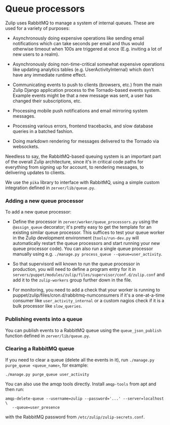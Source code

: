 # Queue processors

Zulip uses RabbitMQ to manage a system of internal queues.  These are
used for a variety of purposes:

* Asynchronously doing expensive operations like sending email
  notifications which can take seconds per email and thus would
  otherwise timeout when 100s are triggered at once (E.g. inviting a
  lot of new users to a realm).

* Asynchronously doing non-time-critical somewhat expensive operations
  like updating analytics tables (e.g. UserActivityInternal) which
  don't have any immediate runtime effect.

* Communicating events to push to clients (browsers, etc.) from the
  main Zulip Django application process to the Tornado-based events
  system.  Example events might be that a new message was sent, a user
  has changed their subscriptions, etc.

* Processing mobile push notifications and email mirroring system
  messages.

* Processing various errors, frontend tracebacks, and slow database
  queries in a batched fashion.

* Doing markdown rendering for messages delivered to the Tornado via
  websockets.

Needless to say, the RabbitMQ-based queuing system is an important
part of the overall Zulip architecture, since it's in critical code
paths for everything from signing up for account, to rendering
messages, to delivering updates to clients.

We use the `pika` library to interface with RabbitMQ, using a simple
custom integration defined in `zerver/lib/queue.py`.

### Adding a new queue processor

To add a new queue processor:

* Define the processor in `zerver/worker/queue_processors.py` using
  the `@assign_queue` decorator; it's pretty easy to get the template
  for an existing similar queue processor.  This suffices to test your
  queue worker in the Zulip development environment
  (`tools/run-dev.py` will automatically restart the queue processors
  and start running your new queue processor code).  You can also run
  a single queue processor manually using e.g. `./manage.py
  process_queue --queue=user_activity`.

* So that supervisord will known to run the queue processor in
  production, you will need to define a program entry for it in
  `servers/puppet/modules/zulip/files/supervisor/conf.d/zulip.conf`
  and add it to the `zulip-workers` group further down in the file.

* For monitoring, you need to add a check that your worker is running
  to puppet/zulip/files/cron.d/rabbitmq-numconsumers if it's a
  one-at-a-time consumer like `user_activity_internal` or a custom
  nagios check if it is a bulk processor like `slow_queries`.

### Publishing events into a queue

You can publish events to a RabbitMQ queue using the
`queue_json_publish` function defined in `zerver/lib/queue.py`.

### Clearing a RabbitMQ queue

If you need to clear a queue (delete all the events in it), run
`./manage.py purge_queue <queue_name>`, for example:

```
./manage.py purge_queue user_activity
```

You can also use the amqp tools directly.  Install `amqp-tools` from
apt and then run:

```
amqp-delete-queue --username=zulip --password='...' --server=localhost \
   --queue=user_presence
```

with the RabbitMQ password from `/etc/zulip/zulip-secrets.conf`.
